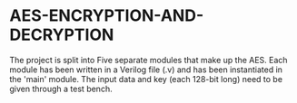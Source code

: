 # AES-ENCRYPTION-AND-DECRYPTION
The project is split into Five separate modules that make up the AES. Each module has been written in a Verilog file (.v) and has been instantiated in the 'main' module. The input data and key (each 128-bit long) need to be given through a test bench.
